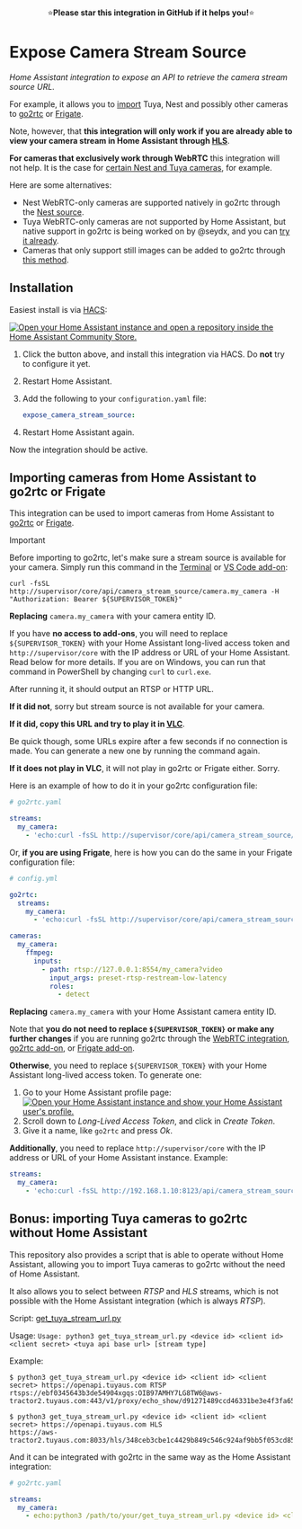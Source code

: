 <p align="center">
⭐<b>Please star this integration in GitHub if it helps you!</b>⭐
</p>

# Expose Camera Stream Source

_Home Assistant integration to expose an API to retrieve the camera stream source URL._

For example, it allows you to [import](#importing-cameras-from-home-assistant-to-go2rtc-or-frigate) Tuya, Nest and possibly other cameras to [go2rtc](https://github.com/alexxit/go2rtc) or [Frigate](https://github.com/blakeblackshear/frigate).

Note, however, that **this integration will only work if you are already able to view your camera stream in Home Assistant through [HLS](https://www.home-assistant.io/integrations/stream/)**.

**For cameras that exclusively work through WebRTC** this integration will not help. It is the case for [certain Nest and Tuya cameras](https://github.com/felipecrs/hass-expose-camera-stream-source/issues/5), for example.

Here are some alternatives:

- Nest WebRTC-only cameras are supported natively in go2rtc through the [Nest source](https://github.com/AlexxIT/go2rtc?tab=readme-ov-file#source-nest).
- Tuya WebRTC-only cameras are not supported by Home Assistant, but native support in go2rtc is being worked on by @seydx, and you can [try it already](https://github.com/AlexxIT/go2rtc/issues/315#issuecomment-2905955963).
- Cameras that only support still images can be added to go2rtc through [this method](https://github.com/felipecrs/hass-expose-camera-stream-source/issues/53).

## Installation

Easiest install is via [HACS](https://hacs.xyz/):

[![Open your Home Assistant instance and open a repository inside the Home Assistant Community Store.](https://my.home-assistant.io/badges/hacs_repository.svg)](https://my.home-assistant.io/redirect/hacs_repository/?owner=felipecrs&repository=hass-expose-camera-stream-source&category=integration)

1. Click the button above, and install this integration via HACS. Do **not** try to configure it yet.
2. Restart Home Assistant.
3. Add the following to your `configuration.yaml` file:

   ```yaml
   expose_camera_stream_source:
   ```

4. Restart Home Assistant again.

Now the integration should be active.

## Importing cameras from Home Assistant to go2rtc or Frigate

This integration can be used to import cameras from Home Assistant to [go2rtc](https://github.com/alexxit/go2rtc) or [Frigate](https://github.com/blakeblackshear/frigate).

> [!IMPORTANT]  
> Before importing to go2rtc, let's make sure a stream source is available for your camera. Simply run this command in the [Terminal](https://github.com/hassio-addons/addon-ssh) or [VS Code add-on](https://github.com/hassio-addons/addon-vscode):
>
> ```console
> curl -fsSL http://supervisor/core/api/camera_stream_source/camera.my_camera -H "Authorization: Bearer ${SUPERVISOR_TOKEN}"
> ```
>
> **Replacing** `camera.my_camera` with your camera entity ID.
> 
> If you have **no access to add-ons**, you will need to replace `${SUPERVISOR_TOKEN}` with your Home Assistant long-lived access token and `http://supervisor/core` with the IP address or URL of your Home Assistant. Read below for more details. If you are on Windows, you can run that command in PowerShell by changing `curl` to `curl.exe`.
>
> After running it, it should output an RTSP or HTTP URL.
>
> **If it did not**, sorry but stream source is not available for your camera.
> 
> **If it did, copy this URL and try to play it in [VLC](https://www.videolan.org/vlc/)**.
> 
> Be quick though, some URLs expire after a few seconds if no connection is made. You can generate a new one by running the command again.
>
> **If it does not play in VLC**, it will not play in go2rtc or Frigate either. Sorry.

Here is an example of how to do it in your go2rtc configuration file:

```yaml
# go2rtc.yaml

streams:
  my_camera:
    - 'echo:curl -fsSL http://supervisor/core/api/camera_stream_source/camera.my_camera -H "Authorization: Bearer ${SUPERVISOR_TOKEN}"'
```

Or, **if you are using Frigate**, here is how you can do the same in your Frigate configuration file:

```yaml
# config.yml

go2rtc:
  streams:
    my_camera:
      - 'echo:curl -fsSL http://supervisor/core/api/camera_stream_source/camera.my_camera -H "Authorization: Bearer ${SUPERVISOR_TOKEN}"'

cameras:
  my_camera:
    ffmpeg:
      inputs:
        - path: rtsp://127.0.0.1:8554/my_camera?video
          input_args: preset-rtsp-restream-low-latency
          roles:
            - detect
```

**Replacing** `camera.my_camera` with your Home Assistant camera entity ID.

Note that **you do not need to replace `${SUPERVISOR_TOKEN}` or make any further changes** if you are running go2rtc through the [WebRTC integration](https://github.com/AlexxIT/WebRTC), [go2rtc add-on](https://github.com/AlexxIT/go2rtc#go2rtc-home-assistant-add-on), or [Frigate add-on](https://docs.frigate.video/frigate/installation#home-assistant-addon).

**Otherwise**, you need to replace `${SUPERVISOR_TOKEN}` with your Home Assistant long-lived access token. To generate one:

1. Go to your Home Assistant profile page: [![Open your Home Assistant instance and show your Home Assistant user's profile.](https://my.home-assistant.io/badges/profile.svg)](https://my.home-assistant.io/redirect/profile/)
2. Scroll down to _Long-Lived Access Token_, and click in _Create Token_.
3. Give it a name, like `go2rtc` and press _Ok_.

**Additionally**, you need to replace `http://supervisor/core` with the IP address or URL of your Home Assistant instance. Example:

```yaml
streams:
  my_camera:
    - 'echo:curl -fsSL http://192.168.1.10:8123/api/camera_stream_source/camera.my_camera -H "Authorization: Bearer eyJhbGciOiJIUzI1NiIsInR5cCI6IkpXVCJ9.eyJpc3MiOiI4ZDljNzU4NjM2OGQ0NzI0YmJhZjVlODBmZDdjODMwMiIsImlhdCI6MTc0ODA0OTc4OSwiZXhwIjoyMDYzNDA5Nzg5fQ.RmV0VN43byRA-azB8N7jUn2j7W9LRppJlzQ1aOQcnFc"'
```

## Bonus: importing Tuya cameras to go2rtc without Home Assistant

This repository also provides a script that is able to operate without Home Assistant, allowing you to import Tuya cameras to go2rtc without the need of Home Assistant.

It also allows you to select between _RTSP_ and _HLS_ streams, which is not possible with the Home Assistant integration (which is always _RTSP_).

Script: [get_tuya_stream_url.py](./custom_components/expose_camera_stream_source/scripts/get_tuya_stream_url.py)

Usage: `Usage: python3 get_tuya_stream_url.py <device id> <client id> <client secret> <tuya api base url> [stream type]`

Example:

```console
$ python3 get_tuya_stream_url.py <device id> <client id> <client secret> https://openapi.tuyaus.com RTSP
rtsps://ebf0345643b3de54904xgqs:OIB97AMHY7LG8TW6@aws-tractor2.tuyaus.com:443/v1/proxy/echo_show/d91271489ccd46331be3e4f3fa65b5a8893c0799bef1485ba

$ python3 get_tuya_stream_url.py <device id> <client id> <client secret> https://openapi.tuyaus.com HLS
https://aws-tractor2.tuyaus.com:8033/hls/348ceb3cbe1c4429b849c546c924af9bb5f053cd858ae65e0e3bf.m3u8
```

And it can be integrated with go2rtc in the same way as the Home Assistant integration:

```yaml
# go2rtc.yaml

streams:
  my_camera:
    - echo:python3 /path/to/your/get_tuya_stream_url.py <device id> <client id> <client secret> https://openapi.tuyaus.com RTSP
```
